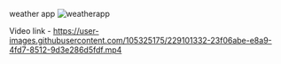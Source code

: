 weather app
![weatherapp](https://user-images.githubusercontent.com/105325175/229101303-f2cbe7c6-c032-4120-ad25-7f65383b508b.PNG)


Video link - https://user-images.githubusercontent.com/105325175/229101332-23f06abe-e8a9-4fd7-8512-9d3e286d5fdf.mp4
